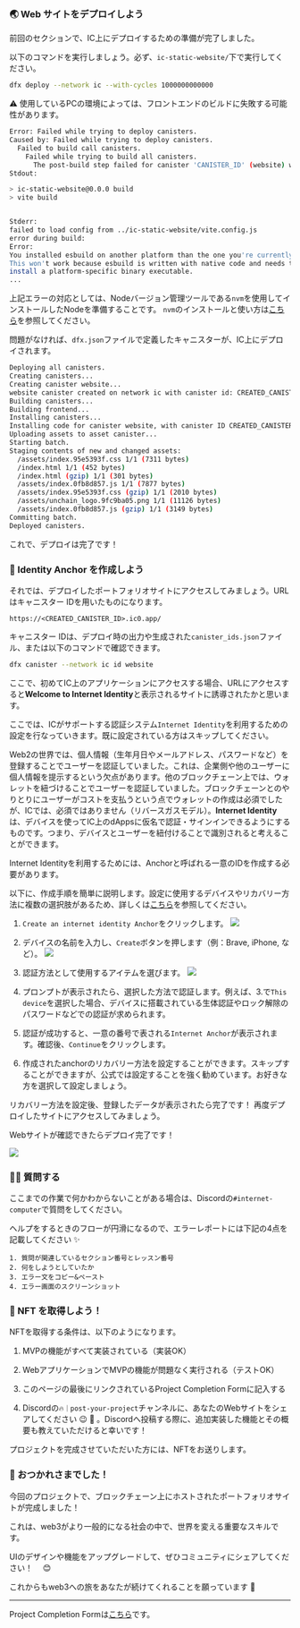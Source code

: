 ### 🌏 Web サイトをデプロイしよう

前回のセクションで、IC上にデプロイするための準備が完了しました。

以下のコマンドを実行しましょう。必ず、`ic-static-website/`下で実行してください。

```bash
dfx deploy --network ic --with-cycles 1000000000000
```

⚠️ 使用しているPCの環境によっては、フロントエンドのビルドに失敗する可能性があります。

```bash
Error: Failed while trying to deploy canisters.
Caused by: Failed while trying to deploy canisters.
  Failed to build call canisters.
    Failed while trying to build all canisters.
      The post-build step failed for canister 'CANISTER_ID' (website) with an embedded error: Failed to build frontend for network 'ic'.: The command '"npm" "run" "build"' failed with exit status 'exit status: 1'.
Stdout:

> ic-static-website@0.0.0 build
> vite build


Stderr:
failed to load config from ../ic-static-website/vite.config.js
error during build:
Error:
You installed esbuild on another platform than the one you're currently using.
This won't work because esbuild is written with native code and needs to
install a platform-specific binary executable.
...
```

上記エラーの対応としては、Nodeバージョン管理ツールである`nvm`を使用してインストールしたNodeを準備することです。
`nvm`のインストールと使い方は[こちら](https://github.com/nvm-sh/nvm#installing-and-updating)を参照してください。

問題がなければ、`dfx.json`ファイルで定義したキャニスターが、IC上にデプロイされます。

```bash
Deploying all canisters.
Creating canisters...
Creating canister website...
website canister created on network ic with canister id: CREATED_CANISTER_ID
Building canisters...
Building frontend...
Installing canisters...
Installing code for canister website, with canister ID CREATED_CANISTER_ID
Uploading assets to asset canister...
Starting batch.
Staging contents of new and changed assets:
  /assets/index.95e5393f.css 1/1 (7311 bytes)
  /index.html 1/1 (452 bytes)
  /index.html (gzip) 1/1 (301 bytes)
  /assets/index.0fb8d857.js 1/1 (7877 bytes)
  /assets/index.95e5393f.css (gzip) 1/1 (2010 bytes)
  /assets/unchain_logo.9fc9ba05.png 1/1 (11126 bytes)
  /assets/index.0fb8d857.js (gzip) 1/1 (3149 bytes)
Committing batch.
Deployed canisters.
```

これで、デプロイは完了です！

### 🔐 Identity Anchor を作成しよう

それでは、デプロイしたポートフォリオサイトにアクセスしてみましょう。URLはキャニスター IDを用いたものになります。

`https://<CREATED_CANISTER_ID>.ic0.app/`

キャニスター IDは、デプロイ時の出力や生成された`canister_ids.json`ファイル、または以下のコマンドで確認できます。

```bash
dfx canister --network ic id website
```

ここで、初めてIC上のアプリケーションにアクセスする場合、URLにアクセスすると**Welcome to Internet Identity**と表示されるサイトに誘導されたかと思います。

ここでは、ICがサポートする認証システム`Internet Identity`を利用するための設定を行なっていきます。既に設定されている方はスキップしてください。

Web2の世界では、個人情報（生年月日やメールアドレス、パスワードなど）を登録することでユーザーを認証していました。これは、企業側や他のユーザーに個人情報を提示するという欠点があります。他のブロックチェーン上では、ウォレットを紐づけることでユーザーを認証していました。ブロックチェーンとのやりとりにユーザーがコストを支払うという点でウォレットの作成は必須でしたが、ICでは、必須ではありません（リバースガスモデル）。**Internet Identity**は、デバイスを使ってIC上のdAppsに仮名で認証・サインインできるようにするものです。つまり、デバイスとユーザーを紐付けることで識別されると考えることができます。

Internet Identityを利用するためには、Anchorと呼ばれる一意のIDを作成する必要があります。

以下に、作成手順を簡単に説明します。設定に使用するデバイスやリカバリー方法に複数の選択肢があるため、詳しくは[こちら](https://internetcomputer.org/docs/current/tokenomics/identity-auth/auth-how-to/)を参照してください。

1. `Create an internet identity Anchor`をクリックします。
   ![](/public/images/ICP-Static-Site/section-4/4_1_1.png)

2. デバイスの名前を入力し、`Create`ボタンを押します（例：Brave, iPhone, など）。
   ![](/public/images/ICP-Static-Site/section-4/4_1_2.png)

3. 認証方法として使用するアイテムを選びます。
   ![](/public/images/ICP-Static-Site/section-4/4_1_3.png)

4. プロンプトが表示されたら、選択した方法で認証します。例えば、3.で`This device`を選択した場合、デバイスに搭載されている生体認証やロック解除のパスワードなどでの認証が求められます。

5. 認証が成功すると、一意の番号で表される`Internet Anchor`が表示されます。確認後、`Continue`をクリックします。

6. 作成されたanchorのリカバリー方法を設定することができます。スキップすることができますが、公式では設定することを強く勧めています。お好きな方を選択して設定しましょう。

リカバリー方法を設定後、登録したデータが表示されたら完了です！ 再度デプロイしたサイトにアクセスしてみましょう。

Webサイトが確認できたらデプロイ完了です！

![](/public/images/ICP-Static-Site/section-4/4_1_4.png)

### 🙋‍♂️ 質問する

ここまでの作業で何かわからないことがある場合は、Discordの`#internet-computer`で質問をしてください。

ヘルプをするときのフローが円滑になるので、エラーレポートには下記の4点を記載してください ✨

```
1. 質問が関連しているセクション番号とレッスン番号
2. 何をしようとしていたか
3. エラー文をコピー&ペースト
4. エラー画面のスクリーンショット
```

### 🎫 NFT を取得しよう！

NFTを取得する条件は、以下のようになります。

1. MVPの機能がすべて実装されている（実装OK）

2. WebアプリケーションでMVPの機能が問題なく実行される（テストOK）

3. このページの最後にリンクされているProject Completion Formに記入する

4. Discordの`🔥｜post-your-project`チャンネルに、あなたのWebサイトをシェアしてください 😉 🎉 。Discordへ投稿する際に、追加実装した機能とその概要も教えていただけると幸いです！

プロジェクトを完成させていただいた方には、NFTをお送りします。

### 🎉 おつかれさまでした！

今回のプロジェクトで、ブロックチェーン上にホストされたポートフォリオサイトが完成しました！

これは、web3がより一般的になる社会の中で、世界を変える重要なスキルです。

UIのデザインや機能をアップグレードして、ぜひコミュニティにシェアしてください！　 😊

これからもweb3への旅をあなたが続けてくれることを願っています 🚀

---

Project Completion Formは[こちら](https://airtable.com/shrf1cCtTx0iQuszX)です。
